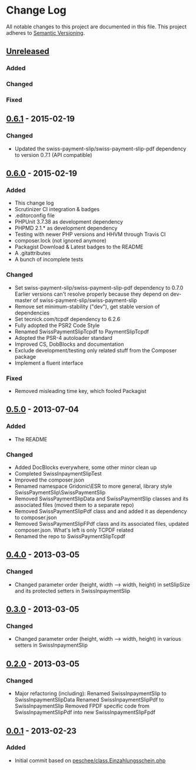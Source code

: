 # Change Log
All notable changes to this project are documented in this file.
This project adheres to [Semantic Versioning](http://semver.org/).

## [Unreleased](https://github.com/ravage84/SwissPaymentSlipTcpdf/compare/0.6.1...master)
### Added

### Changed

### Fixed

## [0.6.1](https://github.com/ravage84/SwissPaymentSlipTcpdf/releases/tag/0.6.1) - 2015-02-19
### Changed
- Updated the swiss-payment-slip/swiss-payment-slip-pdf dependency to version 0.7.1 (API compatible)

## [0.6.0](https://github.com/ravage84/SwissPaymentSlipTcpdf/releases/tag/0.6.0) - 2015-02-19
### Added
- This change log
- Scrutinizer CI integration & badges
- .editorconfig file
- PHPUnit 3.7.38 as development dependency
- PHPMD 2.1.* as development dependency
- Testing with newer PHP versions and HHVM through Travis CI
- composer.lock (not ignored anymore)
- Packagist Download & Latest badges to the README
- A .gitattributes
- A bunch of incomplete tests

### Changed
- Set swiss-payment-slip/swiss-payment-slip-pdf dependency to 0.7.0
  Earlier versions can't resolve properly because they depend on dev-master of swiss-payment-slip/swiss-payment-slip
- Remove set minimum-stability ("dev"), get stable version of dependencies
- Set tecnick.com/tcpdf dependency to 6.2.6
- Fully adopted the PSR2 Code Style
- Renamed SwissPaymentSlipTcpdf to PaymentSlipTcpdf
- Adopted the PSR-4 autoloader standard
- Improved CS, DobBlocks and documentation
- Exclude development/testing only related stuff from the Composer package
- Implement a fluent interface

### Fixed
- Removed misleading time key, which fooled Packagist

## [0.5.0](https://github.com/ravage84/SwissPaymentSlipTcpdf/releases/tag/0.5.0) - 2013-07-04
### Added
- The README

### Changed
- Added DocBlocks everywhere, some other minor clean up 
- Completed SwissInpaymentSlipTest
- Improved the composer.json
- Renamed namespace Gridonic\ESR to more general, library style SwissPaymentSlip\SwissPaymentSlip
- Removed SwissPaymentSlipData and SwissPaymentSlip classes and its associated files (moved them to a separate repo)
- Removed SwissPaymentSlipPdf class and and added it as dependency to composer.json
- Removed SwissPaymentSlipFPdf class and its associated files, updated composer.json. What's left is only TCPDF related
- Renamed the repo to SwissPaymentSlipTcpdf

## [0.4.0](https://github.com/ravage84/SwissPaymentSlipTcpdf/releases/tag/0.4.0) - 2013-03-05
### Changed
- Changed parameter order (height, width --> width, height) in setSlipSize and
  its protected setters in SwissInpaymentSlip

## [0.3.0](https://github.com/ravage84/SwissPaymentSlipTcpdf/releases/tag/0.3.0) - 2013-03-05
### Changed
- Changed parameter order (height, width --> width, height) in various setters in SwissInpaymentSlip

## [0.2.0](https://github.com/ravage84/SwissPaymentSlipTcpdf/releases/tag/0.2.0) - 2013-03-05
### Changed
- Major refactoring (including):
  Renamed SwissInpaymentSlip to SwissInpaymentSlipData
  Renamed SwissInpaymentSlipPdf to SwissInpaymentSlip
  Removed FPDF specific code from SwissInpaymentSlipPdf into new SwissInpaymentSlipFpdf

## [0.0.1](https://github.com/ravage84/SwissPaymentSlipTcpdf/releases/tag/0.0.1) - 2013-02-23
### Added
- Initial commit based on [peschee/class.Einzahlungsschein.php](https://github.com/peschee/class.Einzahlungsschein.php)
